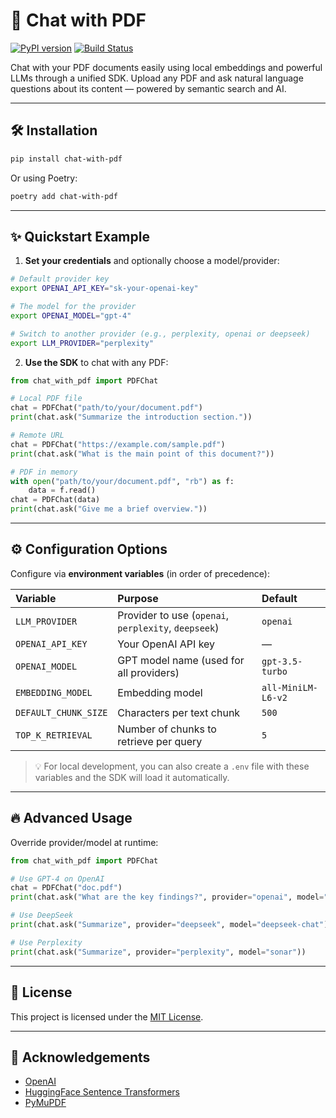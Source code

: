 # 📄 Chat with PDF

[![PyPI version](https://img.shields.io/pypi/v/chat-with-pdf.svg)](https://pypi.org/project/chat-with-pdf/)
[![Build Status](https://github.com/anandrnair547/chat-with-pdf/actions/workflows/ci.yml/badge.svg)](https://github.com/anandrnair547/chat-with-pdf/actions)

Chat with your PDF documents easily using local embeddings and powerful LLMs through a unified SDK.
Upload any PDF and ask natural language questions about its content — powered by semantic search and AI.

---

## 🛠️ Installation

```bash
pip install chat-with-pdf
```

Or using Poetry:

```bash
poetry add chat-with-pdf
```

---

## ✨ Quickstart Example

1. **Set your credentials** and optionally choose a model/provider:

```bash
# Default provider key
export OPENAI_API_KEY="sk-your-openai-key"

# The model for the provider
export OPENAI_MODEL="gpt-4"

# Switch to another provider (e.g., perplexity, openai or deepseek)
export LLM_PROVIDER="perplexity"

```

2. **Use the SDK** to chat with any PDF:

```python
from chat_with_pdf import PDFChat

# Local PDF file
chat = PDFChat("path/to/your/document.pdf")
print(chat.ask("Summarize the introduction section."))

# Remote URL
chat = PDFChat("https://example.com/sample.pdf")
print(chat.ask("What is the main point of this document?"))

# PDF in memory
with open("path/to/your/document.pdf", "rb") as f:
    data = f.read()
chat = PDFChat(data)
print(chat.ask("Give me a brief overview."))
```

---

## ⚙️ Configuration Options

Configure via **environment variables** (in order of precedence):

| Variable             | Purpose                                              | Default            |
| :------------------- | :--------------------------------------------------- | :----------------- |
| `LLM_PROVIDER`       | Provider to use (`openai`, `perplexity`, `deepseek`) | `openai`           |
| `OPENAI_API_KEY`     | Your OpenAI API key                                  | —                  |
| `OPENAI_MODEL`       | GPT model name (used for all providers)              | `gpt-3.5-turbo`    |
| `EMBEDDING_MODEL`    | Embedding model                                      | `all-MiniLM-L6-v2` |
| `DEFAULT_CHUNK_SIZE` | Characters per text chunk                            | `500`              |
| `TOP_K_RETRIEVAL`    | Number of chunks to retrieve per query               | `5`                |

> 💡 For local development, you can also create a `.env` file with these variables and the SDK will load it automatically.

---

## 🔥 Advanced Usage

Override provider/model at runtime:

```python
from chat_with_pdf import PDFChat

# Use GPT-4 on OpenAI
chat = PDFChat("doc.pdf")
print(chat.ask("What are the key findings?", provider="openai", model="gpt-4"))

# Use DeepSeek
print(chat.ask("Summarize", provider="deepseek", model="deepseek-chat"))

# Use Perplexity
print(chat.ask("Summarize", provider="perplexity", model="sonar"))
```

---

## 📝 License

This project is licensed under the [MIT License](LICENSE).

---

## 🌟 Acknowledgements

- [OpenAI](https://openai.com/)
- [HuggingFace Sentence Transformers](https://www.sbert.net/)
- [PyMuPDF](https://pymupdf.readthedocs.io/)
